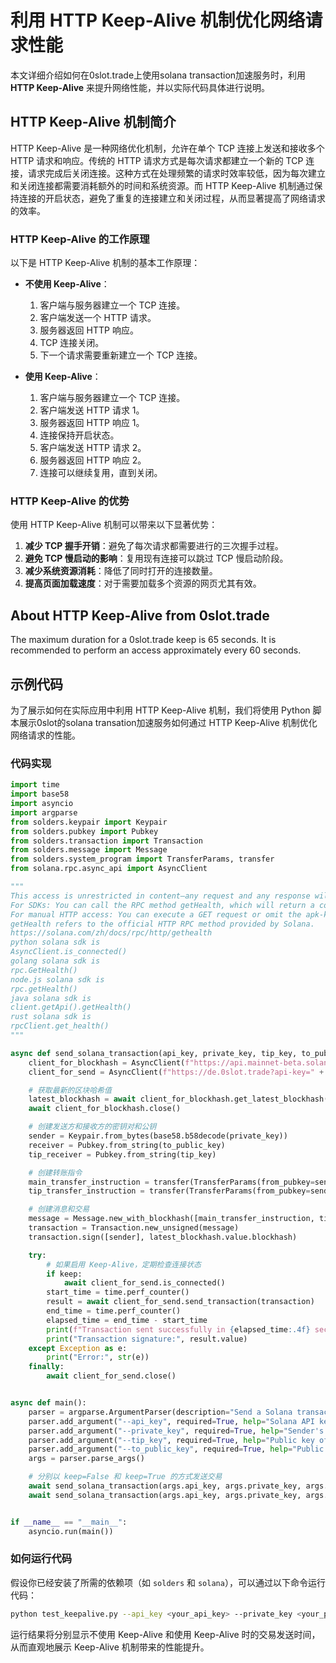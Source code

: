 # 利用 HTTP Keep-Alive 机制优化网络请求性能

本文详细介绍如何在0slot.trade上使用solana transaction加速服务时，利用**HTTP Keep-Alive** 来提升网络性能，并以实际代码具体进行说明。

## HTTP Keep-Alive 机制简介

HTTP Keep-Alive 是一种网络优化机制，允许在单个 TCP 连接上发送和接收多个 HTTP 请求和响应。传统的 HTTP 请求方式是每次请求都建立一个新的 TCP 连接，请求完成后关闭连接。这种方式在处理频繁的请求时效率较低，因为每次建立和关闭连接都需要消耗额外的时间和系统资源。而 HTTP Keep-Alive 机制通过保持连接的开启状态，避免了重复的连接建立和关闭过程，从而显著提高了网络请求的效率。

### HTTP Keep-Alive 的工作原理

以下是 HTTP Keep-Alive 机制的基本工作原理：

- **不使用 Keep-Alive**：
  1. 客户端与服务器建立一个 TCP 连接。
  2. 客户端发送一个 HTTP 请求。
  3. 服务器返回 HTTP 响应。
  4. TCP 连接关闭。
  5. 下一个请求需要重新建立一个 TCP 连接。

- **使用 Keep-Alive**：
  1. 客户端与服务器建立一个 TCP 连接。
  2. 客户端发送 HTTP 请求 1。
  3. 服务器返回 HTTP 响应 1。
  4. 连接保持开启状态。
  5. 客户端发送 HTTP 请求 2。
  6. 服务器返回 HTTP 响应 2。
  7. 连接可以继续复用，直到关闭。

### HTTP Keep-Alive 的优势

使用 HTTP Keep-Alive 机制可以带来以下显著优势：

1. **减少 TCP 握手开销**：避免了每次请求都需要进行的三次握手过程。
2. **避免 TCP 慢启动的影响**：复用现有连接可以跳过 TCP 慢启动阶段。
3. **减少系统资源消耗**：降低了同时打开的连接数量。
4. **提高页面加载速度**：对于需要加载多个资源的网页尤其有效。

## About **HTTP Keep-Alive** from 0slot.trade

The maximum duration for a 0slot.trade keep is 65 seconds. It is recommended to perform an access approximately every 60 seconds.

## 示例代码

为了展示如何在实际应用中利用 HTTP Keep-Alive 机制，我们将使用 Python 脚本展示0slot的solana transation加速服务如何通过 HTTP Keep-Alive 机制优化网络请求的性能。

### 代码实现

```python
import time
import base58
import asyncio
import argparse
from solders.keypair import Keypair
from solders.pubkey import Pubkey
from solders.transaction import Transaction
from solders.message import Message
from solders.system_program import TransferParams, transfer
from solana.rpc.async_api import AsyncClient

"""
This access is unrestricted in content—any request and any response will not affect the Keep-Alive.
For SDKs: You can call the RPC method getHealth, which will return a correct "OK."
For manual HTTP access: You can execute a GET request or omit the apk-key. The advantage is that this access does not count toward TPS calculations.
getHealth refers to the official HTTP RPC method provided by Solana.
https://solana.com/zh/docs/rpc/http/gethealth
python solana sdk is
AsyncClient.is_connected()
golang solana sdk is
rpc.GetHealth()
node.js solana sdk is
rpc.getHealth()
java solana sdk is
client.getApi().getHealth()
rust solana sdk is
rpcClient.get_health()
"""

async def send_solana_transaction(api_key, private_key, tip_key, to_public_key, keep):
    client_for_blockhash = AsyncClient(f"https://api.mainnet-beta.solana.com")
    client_for_send = AsyncClient(f"https://de.0slot.trade?api-key=" + api_key)

    # 获取最新的区块哈希值
    latest_blockhash = await client_for_blockhash.get_latest_blockhash()
    await client_for_blockhash.close()

    # 创建发送方和接收方的密钥对和公钥
    sender = Keypair.from_bytes(base58.b58decode(private_key))
    receiver = Pubkey.from_string(to_public_key)
    tip_receiver = Pubkey.from_string(tip_key)

    # 创建转账指令
    main_transfer_instruction = transfer(TransferParams(from_pubkey=sender.pubkey(), to_pubkey=receiver, lamports=1))
    tip_transfer_instruction = transfer(TransferParams(from_pubkey=sender.pubkey(), to_pubkey=tip_receiver, lamports=100000))

    # 创建消息和交易
    message = Message.new_with_blockhash([main_transfer_instruction, tip_transfer_instruction], payer=sender.pubkey(), blockhash=latest_blockhash.value.blockhash)
    transaction = Transaction.new_unsigned(message)
    transaction.sign([sender], latest_blockhash.value.blockhash)

    try:
        # 如果启用 Keep-Alive，定期检查连接状态
        if keep:
            await client_for_send.is_connected()
        start_time = time.perf_counter()
        result = await client_for_send.send_transaction(transaction)
        end_time = time.perf_counter()
        elapsed_time = end_time - start_time
        print(f"Transaction sent successfully in {elapsed_time:.4f} seconds")
        print("Transaction signature:", result.value)
    except Exception as e:
        print("Error:", str(e))
    finally:
        await client_for_send.close()


async def main():
    parser = argparse.ArgumentParser(description="Send a Solana transaction with speed test")
    parser.add_argument("--api_key", required=True, help="Solana API key for accessing the network.")
    parser.add_argument("--private_key", required=True, help="Sender's private key for signing the transaction.")
    parser.add_argument("--tip_key", required=True, help="Public key of the tip receiver.")
    parser.add_argument("--to_public_key", required=True, help="Public key of the main receiver.")
    args = parser.parse_args()

    # 分别以 keep=False 和 keep=True 的方式发送交易
    await send_solana_transaction(args.api_key, args.private_key, args.tip_key, args.to_public_key, False)
    await send_solana_transaction(args.api_key, args.private_key, args.tip_key, args.to_public_key, True)


if __name__ == "__main__":
    asyncio.run(main())
```

### 如何运行代码

假设你已经安装了所需的依赖项（如 `solders` 和 `solana`），可以通过以下命令运行代码：

```bash
python test_keepalive.py --api_key <your_api_key> --private_key <your_private_key> --tip_key <tip_key> --to_public_key <to_public_key>
```

运行结果将分别显示不使用 Keep-Alive 和使用 Keep-Alive 时的交易发送时间，从而直观地展示 Keep-Alive 机制带来的性能提升。
